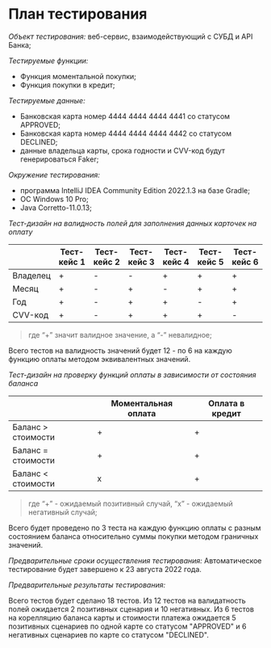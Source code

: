 # План тестирования

_Объект тестирования:_ веб-сервис, взаимодействующий с СУБД и API Банка;

_Тестируемые функции:_
- Функция моментальной покупки;
- Функция покупки в кредит;

_Тестируемые данные:_
- Банковская карта номер 4444 4444 4444 4441 со статусом APPROVED;
- Банковская карта номер 4444 4444 4444 4442 со статусом DECLINED;
- данные владельца карты, срока годности и CVV-код будут генерироваться Faker;

_Окружение тестирования:_
- программа IntelliJ IDEA Community Edition 2022.1.3 на базе Gradle;
- ОС Windows 10 Pro;
- Java Corretto-11.0.13;

_Тест-дизайн на валидность полей для заполнения данных карточек на оплату_

|  | Тест-кейс 1 | Тест-кейс 2 | Тест-кейс 3 | Тест-кейс 4 | Тест-кейс 5 | Тест-кейс 6 |
|------|------|------|------|------|------|------|
|Владелец|+|-|-|+|+|+|
|Месяц|+|-|+|-|+|+|
|Год|+|-|+|+|-|+|
|CVV-код|+|-|+|+|+|-|
> где “+” значит валидное значение, а “-” невалидное;

Всего тестов на валидность значений будет 12 - по 6 на каждую функцию оплаты
методом эквивалентных значений.

_Тест-дизайн на проверку функций оплаты в зависимости от состояния баланса_

|  | Моментальная оплата | Оплата в кредит |
|------|------|------|
|Баланс > стоимости|+|+|
|Баланс = стоимости|+|+|
|Баланс < стоимости|х|+|

> где “+” - ожидаемый позитивный случай, “х” - ожидаемый негативный случай;

Всего будет проведено по 3 теста на каждую функцию оплаты с разным состоянием
баланса относительно суммы покупки методом граничных значений.

_Предварительные сроки осуществления тестирования:_
Автоматическое тестирование будет завершено к 23 августа 2022 года.

_Предварительные результаты тестирования:_

Всего тестов будет сделано 18 тестов.
Из 12 тестов на валидатность полей ожидается 2 позитивных сценария и 10 негативных.
Из 6 тестов на корелляцию баланса карты и стоимости платежа ожидается 5 позитивных сценариев
по одной карте со статусом "APPROVED" и 6 негативных сценариев по карте со статусом "DECLINED".